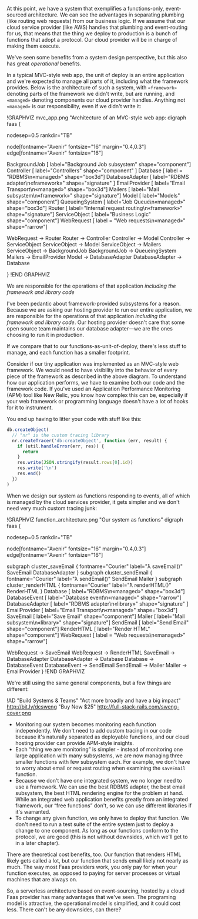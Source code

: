 At this point, we have a system that exemplifies a functions-only, event-sourced architecture.  We can see the advantages in separating plumbing (like routing web requests) from our business logic.  If we assume that our cloud
service provider (like AWS) handles that plumbing and event-routing for us, that means that the thing we deploy to production is a bunch of functions that adopt a protocol.  Our cloud provider will be in charge of making them execute.

We've seen some benefits from a system design perspective, but this also has great _operational_ benefits.

In a typical MVC-style web app, the unit of deploy is an entire application and we're expected to manage all parts of it, including what the framework provides.  Below is the architecture of such a system, with `«framework»` denoting parts of the framework we didn't write, but are running, and `«managed»` denoting components our cloud provider handles.  Anything not `«managed»` is our responsibility, even if we didn't write it:

!GRAPHVIZ mvc_app.png "Architecture of an MVC-style web app:
digraph faas {

  nodesep=0.5
  rankdir="TB"

  node[fontname="Avenir" fontsize="16" margin="0.4,0.3"]
  edge[fontname="Avenir" fontsize="16"]

  BackgroundJob   [ label="Background Job subsystem" shape="component"]
  Controller      [ label="Controllers" shape="component" ]
  Database        [ label = "RDBMS\n«managed»" shape="box3d"]
  DatabaseAdapter [ label="RDBMS adapter\n«framework»" shape="signature" ]
  EmailProvider   [ label="Email Transport\n«managed»" shape="box3d"]
  Mailers         [ label="Mail subsystem\n«framework»" shape="signature"]
  Model           [ label="Models" shape="component"]
  QueueingSystem  [ label="Job Queue\n«managed»" shape="box3d"]
  Router          [ label="Internal request routing\n«framework»" shape="signature"]
  ServiceObject   [ label="Business Logic" shape="component"]
  WebRequest      [ label = "Web requests\n«managed»" shape="rarrow"]

  WebRequest    -> Router
  Router        -> Controller
  Controller    -> Model
  Controller    -> ServiceObject
  ServiceObject -> Model
  ServiceObject -> Mailers
  ServiceObject -> BackgroundJob
  BackgroundJob -> QueueingSystem
  Mailers       -> EmailProvider
  Model         -> DatabaseAdapter
  DatabaseAdapter -> Database

}
!END GRAPHVIZ

<aside class="pullquote">We are responsible for the operations of that application <em>including the framework and library code</em></aside>

I've been pedantic about framework-provided subsystems for a reason.  Because we are asking our hosting provider
to run our entire application, we are responsible for the operations of that application _including the framework
and library code_.  Our hosting provider doesn't care that some open source team maintains our database adapter—we
are the ones choosing to run it in production.

If we compare that to our functions-as-unit-of-deploy, there's less stuff to manage, and each function has a
smaller footprint.

Consider if our tiny application was implemented as an MVC-style web framework.  We would need to have visibility into the
behavior of every piece of the framework as described in the above diagram. To understand how our application performs, we have
to examine both our code and the framework code.  If you've used an Application Performance Monitoring (APM) tool like New Relic, you know how complex this can be, especially if your web framework or programming language doesn't have a lot of hooks for it
to instrument.

You end up having to litter your code with stuff like this:

```javascript
db.createObject(
  // "nr" is the custom tracing library
  nr.createTracer('db:createObject', function (err, result) {
    if (util.handleError(err, res)) {
      return
    }
    res.write(JSON.stringify(result.rows[0].id))
    res.write('\n')
    res.end()
  })
)
```

When we design our system as functions responding to events, all of which is managed by the cloud services provider, it gets
simpler and we don't need very much custom tracing junk:

!GRAPHVIZ function_architecture.png "Our system as functions"
digraph faas {

  nodesep=0.5
  rankdir="TB"

  node[fontname="Avenir" fontsize="16" margin="0.4,0.3"]
  edge[fontname="Avenir" fontsize="16"]

  subgraph cluster_saveEmail {
    fontname="Courier"
    label="ƛ saveEmail()"
    SaveEmail
    DatabaseAdapter
  }
  subgraph cluster_sendEmail {
    fontname="Courier"
    label="ƛ sendEmail()"
    SendEmail
    Mailer
  }
  subgraph cluster_renderHTML {
    fontname="Courier"
    label="ƛ renderHTML()"
    RenderHTML
  }
  Database        [ label="RDBMS\n«managed»"           shape="box3d"]
  DatabaseEvent   [ label="Database event\n«managed»"  shape="rarrow"]
  DatabaseAdapter [ label="RDBMS adapter\n«library»"   shape="signature" ]
  EmailProvider   [ label="Email Transport\n«managed»" shape="box3d"]
  SaveEmail       [ label="Save Email"                 shape="component"]
  Mailer          [ label="Mail subsystem\n«library»"  shape="signature"]
  SendEmail       [ label="Send Email"                 shape="component"]
  RenderHTML      [ label="Render HTML"                shape="component"]
  WebRequest      [ label = "Web requests\n«managed»"  shape="rarrow"]

  WebRequest      -> SaveEmail
  WebRequest      -> RenderHTML
  SaveEmail       -> DatabaseAdapter
  DatabaseAdapter -> Database
  Database        -> DatabaseEvent
  DatabaseEvent   -> SendEmail
  SendEmail       -> Mailer
  Mailer          -> EmailProvider
}
!END GRAPHVIZ

We're still using the same general components, but a few things are different:

!AD "Build Systems & Teams" "Act more broadly and have a big impact" http://bit.ly/dcsweng "Buy Now $25" http://full-stack-rails.com/sweng-cover.png

* Monitoring our system becomes monitoring each function independently.  We don't need to add custom tracing in
our code because it's naturally separated as deployable functions, and our cloud hosting provider can provide
APM-style insights.
* Each “thing we are monitoring” is simpler - instead of monitoring one large application with many subsystems, we
are now managing three smaller functions with few subsystem each.  For example, we don't have to worry about email
or request routing when examining the `saveEmail` function.
* Because we don't have one integrated system, we no longer need to use a framework.  We can use the best RDBMS
adapter, the best email subsystem, the best HTML rendering engine for the problem at hand.  While an integrated
web application benefits greatly from an integrated framework, our “free functions” don't, so we can use different
libraries if it's warranted.
* To change any given function, we only have to deploy that function.  We don't need to run a test suite of the
entire system just to deploy a change to one component.  As long as our functions conform to the protocol, we are
good (this is not without downsides, which we'll get to in a later chapter).

There are theoretical cost benefits, too.  Our function that renders HTML likely gets called a lot, but our function that sends
email likely not nearly as much.  The way most Faas providers work, you only pay for when your function executes, as opposed to
paying for server processes or virtual machines that are always on.

So, a serverless architecture based on event-sourcing, hosted by a cloud Faas provider has many advantages that we've seen.  The
programing model is attractive, the operational model is simplified, and it could cost less.  There can't be any downsides, can
there?

